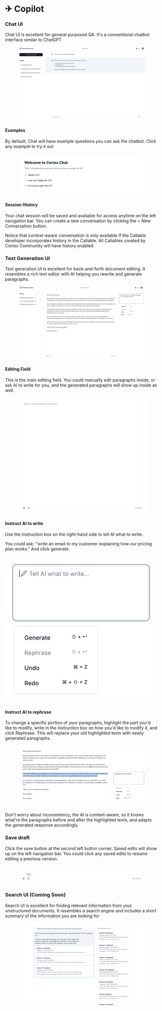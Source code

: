 # ✈ Copilot

### Chat UI

Chat UI is excellent for general purposed QA. It's a conventional chatbot interface similar to ChatGPT

<figure><img src="../.gitbook/assets/image (2) (1).png" alt=""><figcaption></figcaption></figure>

#### Examples

By default, Chat will have example questions you can ask the chatbot. Click any example to try it out

<figure><img src="../.gitbook/assets/image (6).png" alt=""><figcaption></figcaption></figure>

#### Session History

Your chat session will be saved and available for access anytime on the left navigation bar. You can create a new conversation by clicking the + New Conversation button.

Notice that context-aware conversation is only available if the Callable developer incorporates history in the Callable. All Callables created by Cortex Community will have history enabled.&#x20;

### Text Generation UI

Text generation UI is excellent for back-and-forth document editing. It resembles a rich text editor with AI helping you rewrite and generate paragraphs.&#x20;

<figure><img src="../.gitbook/assets/image (22).png" alt=""><figcaption></figcaption></figure>

#### Editing Field

This is the main editing field. You could manually edit paragraphs inside, or ask AI to write for you, and the generated paragraphs will show up inside as well.

<figure><img src="../.gitbook/assets/image (12) (1).png" alt=""><figcaption></figcaption></figure>

#### Instruct AI to write

Use the instruction box on the right-hand side to tell AI what to write.&#x20;

You could ask: "write an email to my customer explaining how our pricing plan works." And click generate

![](<../.gitbook/assets/image (14) (1).png>)

#### Instruct AI to rephrase

To change a specific portion of your paragraphs, highlight the part you'd like to modify, write in the instruction box on how you'd like to modify it, and click Rephrase. This will replace your old highlighted texts with newly generated paragraphs.

<figure><img src="../.gitbook/assets/image (10).png" alt=""><figcaption></figcaption></figure>

Don't worry about inconsistency, the AI is context-aware, so it knows what're the paragraphs before and after the highlighted texts, and adapts the generated response accordingly.

### Save draft

Click the save button at the second left button corner. Saved edits will show up on the left navigation bar. You could click any saved edits to resume editing a previous version.

<figure><img src="../.gitbook/assets/image (23) (1).png" alt=""><figcaption></figcaption></figure>

### Search UI (Coming Soon)

Search UI is excellent for finding relevant information from your unstructured documents. It resembles a search engine and includes a short summary of the information you are looking for

<figure><img src="../.gitbook/assets/image.png" alt=""><figcaption></figcaption></figure>

